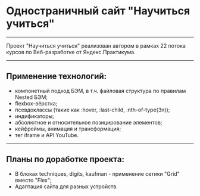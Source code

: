# Одностраничный сайт "Научиться учиться"

------ 

Проект "Научиться учиться" реализован автором в рамках 22 потока курсов по Веб-разработке от Яндекс.Практикума.

------ 

## Применение технологий:

* компонетный подход БЭМ, в т.ч. файловая структура по правилам Nested БЭМ;
* flexbox-вёрстка;
* псевдоклассы (такие как :hover, :last-child, :nth-of-type(3n));
* индификаторы;
* абсолютное и относительное позицирование элементов;
* кейфреймы, анимация и трансформация;
* тег iframe и API YouTube.

------ 

## Планы по доработке проекта:

* В блоках techniques, digits, kaufman - применение сетики "Grid" вместо "Flex";
* Адаптация сайта для разных устройств.
